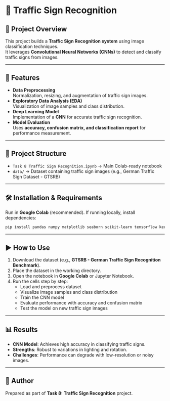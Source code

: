 # 🚦 Traffic Sign Recognition  

## 📌 Project Overview  
This project builds a **Traffic Sign Recognition system** using image classification techniques.  
It leverages **Convolutional Neural Networks (CNNs)** to detect and classify traffic signs from images.  

---

## 🚀 Features  
- **Data Preprocessing**  
  Normalization, resizing, and augmentation of traffic sign images.  
- **Exploratory Data Analysis (EDA)**  
  Visualization of image samples and class distribution.  
- **Deep Learning Model**  
  Implementation of a **CNN** for accurate traffic sign recognition.  
- **Model Evaluation**  
  Uses **accuracy, confusion matrix, and classification report** for performance measurement.  

---

## 📂 Project Structure  
- `Task 8 Traffic Sign Recognition.ipynb` → Main Colab-ready notebook  
- `data/` → Dataset containing traffic sign images (e.g., German Traffic Sign Dataset - GTSRB)  

---

## 🛠️ Installation & Requirements  
Run in **Google Colab** (recommended). If running locally, install dependencies:  

```bash
pip install pandas numpy matplotlib seaborn scikit-learn tensorflow keras
```

---

## ▶️ How to Use  
1. Download the dataset (e.g., **GTSRB - German Traffic Sign Recognition Benchmark**).  
2. Place the dataset in the working directory.  
3. Open the notebook in **Google Colab** or Jupyter Notebook.  
4. Run the cells step by step:  
   - Load and preprocess dataset  
   - Visualize image samples and class distribution  
   - Train the CNN model  
   - Evaluate performance with accuracy and confusion matrix  
   - Test the model on new traffic sign images  

---

## 📊 Results  
- **CNN Model**: Achieves high accuracy in classifying traffic signs.  
- **Strengths**: Robust to variations in lighting and rotation.  
- **Challenges**: Performance can degrade with low-resolution or noisy images.  

---

## 📌 Author  
Prepared as part of **Task 8: Traffic Sign Recognition** project.  
